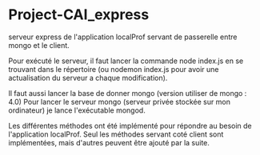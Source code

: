 # Project-CAI_express
serveur express de l'application localProf servant de passerelle entre mongo et le client.

Pour exécuté le serveur, il faut lancer la commande node index.js en se trouvant dans le répertoire (ou nodemon index.js pour
avoir une actualisation du serveur a chaque modification).

Il faut aussi lancer la base de donner mongo (version utiliser de mongo : 4.0)
Pour lancer le serveur mongo (serveur privée stockée sur mon ordinateur) je lance l'exécutable mongod.

Les différentes méthodes ont été implémenté pour répondre au besoin de l'application localProf.
Seul les méthodes servant coté client sont implémentées, mais d'autres peuvent être ajouté par la suite.
